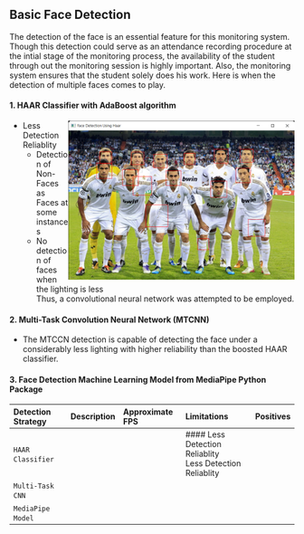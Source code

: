 ## Basic Face Detection
The detection of the face is an essential feature for this monitoring system. Though this detection could serve as an attendance recording procedure at the intial stage of the monitoring process, the availability of the student through out the monitoring session is highly important.
Also, the monitoring system ensures that the student solely does his work. Here is when the detection of multiple faces comes to play.

#### 1. HAAR Classifier with AdaBoost algorithm
<span>
  <img src="../../assets/images/team_photo.png" align="right" width="400" >
</span>

- Less Detection Reliablity
  - Detection of Non-Faces as Faces at some instances
  - No detection of faces when the lighting is less  
Thus, a convolutional neural network was attempted to be employed.

#### 2. Multi-Task Convolution Neural Network (MTCNN)

- The MTCCN detection is capable of detecting the face under a considerably less lighting with higher reliability than the boosted HAAR classifier. 


#### 3. Face Detection Machine Learning Model from MediaPipe Python Package 

| Detection Strategy | Description | Approximate FPS | Limitations | Positives|
|:---| :---| :---| :---| :---|
| `HAAR Classifier` | | | #### Less Detection Reliablity <br> Less Detection Reliablity| |
| `Multi-Task CNN`| | | | |
| `MediaPipe Model`| | | | |




